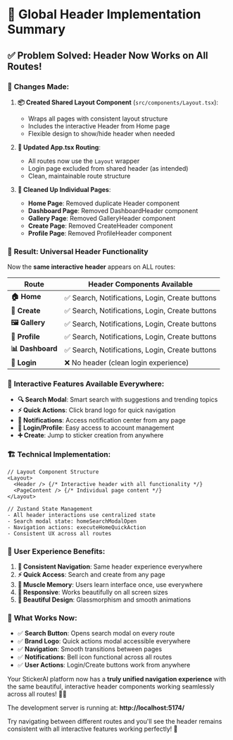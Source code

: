 # 🎯 Global Header Implementation Summary

## ✅ **Problem Solved: Header Now Works on All Routes!**

### 🔧 **Changes Made:**

1. **📦 Created Shared Layout Component** (`src/components/Layout.tsx`):
   - Wraps all pages with consistent layout structure
   - Includes the interactive Header from Home page
   - Flexible design to show/hide header when needed

2. **🔄 Updated App.tsx Routing**:
   - All routes now use the `Layout` wrapper
   - Login page excluded from shared header (as intended)
   - Clean, maintainable route structure

3. **🧹 Cleaned Up Individual Pages**:
   - **Home Page**: Removed duplicate Header component
   - **Dashboard Page**: Removed DashboardHeader component  
   - **Gallery Page**: Removed GalleryHeader component
   - **Create Page**: Removed CreateHeader component
   - **Profile Page**: Removed ProfileHeader component

### 🌟 **Result: Universal Header Functionality**

Now the **same interactive header** appears on ALL routes:

| Route | Header Components Available |
|-------|----------------------------|
| **🏠 Home** | ✅ Search, Notifications, Login, Create buttons |
| **🎨 Create** | ✅ Search, Notifications, Login, Create buttons |
| **🖼️ Gallery** | ✅ Search, Notifications, Login, Create buttons |
| **👤 Profile** | ✅ Search, Notifications, Login, Create buttons |
| **📊 Dashboard** | ✅ Search, Notifications, Login, Create buttons |
| **🔐 Login** | ❌ No header (clean login experience) |

### 🎨 **Interactive Features Available Everywhere:**

- **🔍 Search Modal**: Smart search with suggestions and trending topics
- **⚡ Quick Actions**: Click brand logo for quick navigation
- **🔔 Notifications**: Access notification center from any page
- **👤 Login/Profile**: Easy access to account management
- **➕ Create**: Jump to sticker creation from anywhere

### 🏗️ **Technical Implementation:**

```tsx
// Layout Component Structure
<Layout>
  <Header /> {/* Interactive header with all functionality */}
  <PageContent /> {/* Individual page content */}
</Layout>

// Zustand State Management
- All header interactions use centralized state
- Search modal state: homeSearchModalOpen
- Navigation actions: executeHomeQuickAction
- Consistent UX across all routes
```

### 🎯 **User Experience Benefits:**

1. **🔄 Consistent Navigation**: Same header experience everywhere
2. **⚡ Quick Access**: Search and create from any page
3. **🧠 Muscle Memory**: Users learn interface once, use everywhere
4. **📱 Responsive**: Works beautifully on all screen sizes
5. **🎨 Beautiful Design**: Glassmorphism and smooth animations

### 🚀 **What Works Now:**

- ✅ **Search Button**: Opens search modal on every route
- ✅ **Brand Logo**: Quick actions modal accessible everywhere  
- ✅ **Navigation**: Smooth transitions between pages
- ✅ **Notifications**: Bell icon functional across all routes
- ✅ **User Actions**: Login/Create buttons work from anywhere

Your StickerAI platform now has a **truly unified navigation experience** with the same beautiful, interactive header components working seamlessly across all routes! 🎉✨

The development server is running at: **http://localhost:5174/**

Try navigating between different routes and you'll see the header remains consistent with all interactive features working perfectly! 🚀
